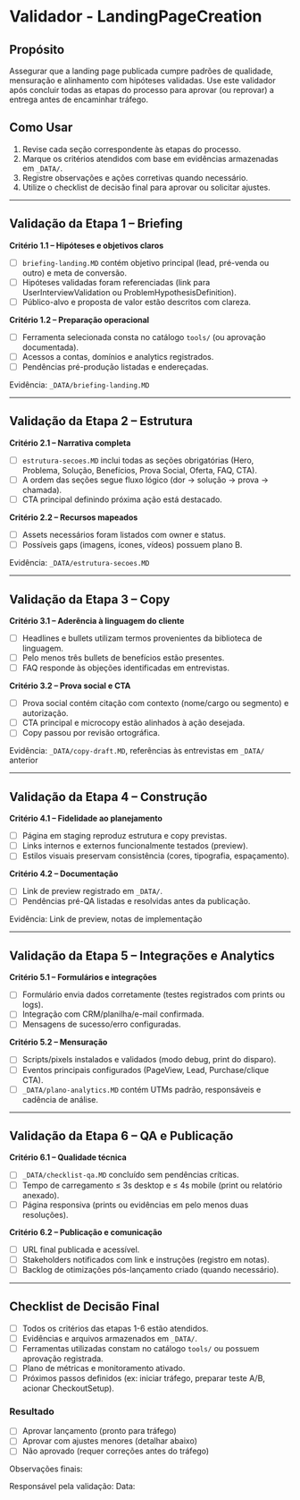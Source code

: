 # Validador - LandingPageCreation

## Propósito

Assegurar que a landing page publicada cumpre padrões de qualidade, mensuração e alinhamento com hipóteses validadas. Use este validador após concluir todas as etapas do processo para aprovar (ou reprovar) a entrega antes de encaminhar tráfego.

## Como Usar

1. Revise cada seção correspondente às etapas do processo.
2. Marque os critérios atendidos com base em evidências armazenadas em `_DATA/`.
3. Registre observações e ações corretivas quando necessário.
4. Utilize o checklist de decisão final para aprovar ou solicitar ajustes.

---

## Validação da Etapa 1 – Briefing

**Critério 1.1 – Hipóteses e objetivos claros**
- [ ] `briefing-landing.MD` contém objetivo principal (lead, pré-venda ou outro) e meta de conversão.
- [ ] Hipóteses validadas foram referenciadas (link para UserInterviewValidation ou ProblemHypothesisDefinition).
- [ ] Público-alvo e proposta de valor estão descritos com clareza.

**Critério 1.2 – Preparação operacional**
- [ ] Ferramenta selecionada consta no catálogo `tools/` (ou aprovação documentada).
- [ ] Acessos a contas, domínios e analytics registrados.
- [ ] Pendências pré-produção listadas e endereçadas.

Evidência: `_DATA/briefing-landing.MD`

---

## Validação da Etapa 2 – Estrutura

**Critério 2.1 – Narrativa completa**
- [ ] `estrutura-secoes.MD` inclui todas as seções obrigatórias (Hero, Problema, Solução, Benefícios, Prova Social, Oferta, FAQ, CTA).
- [ ] A ordem das seções segue fluxo lógico (dor → solução → prova → chamada).
- [ ] CTA principal definindo próxima ação está destacado.

**Critério 2.2 – Recursos mapeados**
- [ ] Assets necessários foram listados com owner e status.
- [ ] Possíveis gaps (imagens, ícones, vídeos) possuem plano B.

Evidência: `_DATA/estrutura-secoes.MD`

---

## Validação da Etapa 3 – Copy

**Critério 3.1 – Aderência à linguagem do cliente**
- [ ] Headlines e bullets utilizam termos provenientes da biblioteca de linguagem.
- [ ] Pelo menos três bullets de benefícios estão presentes.
- [ ] FAQ responde às objeções identificadas em entrevistas.

**Critério 3.2 – Prova social e CTA**
- [ ] Prova social contém citação com contexto (nome/cargo ou segmento) e autorização.
- [ ] CTA principal e microcopy estão alinhados à ação desejada.
- [ ] Copy passou por revisão ortográfica.

Evidência: `_DATA/copy-draft.MD`, referências às entrevistas em `_DATA/` anterior

---

## Validação da Etapa 4 – Construção

**Critério 4.1 – Fidelidade ao planejamento**
- [ ] Página em staging reproduz estrutura e copy previstas.
- [ ] Links internos e externos funcionalmente testados (preview).
- [ ] Estilos visuais preservam consistência (cores, tipografia, espaçamento).

**Critério 4.2 – Documentação**
- [ ] Link de preview registrado em `_DATA/`.
- [ ] Pendências pré-QA listadas e resolvidas antes da publicação.

Evidência: Link de preview, notas de implementação

---

## Validação da Etapa 5 – Integrações e Analytics

**Critério 5.1 – Formulários e integrações**
- [ ] Formulário envia dados corretamente (testes registrados com prints ou logs).
- [ ] Integração com CRM/planilha/e-mail confirmada.
- [ ] Mensagens de sucesso/erro configuradas.

**Critério 5.2 – Mensuração**
- [ ] Scripts/pixels instalados e validados (modo debug, print do disparo).
- [ ] Eventos principais configurados (PageView, Lead, Purchase/clique CTA).
- [ ] `_DATA/plano-analytics.MD` contém UTMs padrão, responsáveis e cadência de análise.

---

## Validação da Etapa 6 – QA e Publicação

**Critério 6.1 – Qualidade técnica**
- [ ] `_DATA/checklist-qa.MD` concluído sem pendências críticas.
- [ ] Tempo de carregamento ≤ 3s desktop e ≤ 4s mobile (print ou relatório anexado).
- [ ] Página responsiva (prints ou evidências em pelo menos duas resoluções).

**Critério 6.2 – Publicação e comunicação**
- [ ] URL final publicada e acessível.
- [ ] Stakeholders notificados com link e instruções (registro em notas).
- [ ] Backlog de otimizações pós-lançamento criado (quando necessário).

---

## Checklist de Decisão Final

- [ ] Todos os critérios das etapas 1-6 estão atendidos.
- [ ] Evidências e arquivos armazenados em `_DATA/`.
- [ ] Ferramentas utilizadas constam no catálogo `tools/` ou possuem aprovação registrada.
- [ ] Plano de métricas e monitoramento ativado.
- [ ] Próximos passos definidos (ex: iniciar tráfego, preparar teste A/B, acionar CheckoutSetup).

### Resultado

- [ ] Aprovar lançamento (pronto para tráfego)
- [ ] Aprovar com ajustes menores (detalhar abaixo)
- [ ] Não aprovado (requer correções antes do tráfego)

Observações finais:

Responsável pela validação:
Data:
